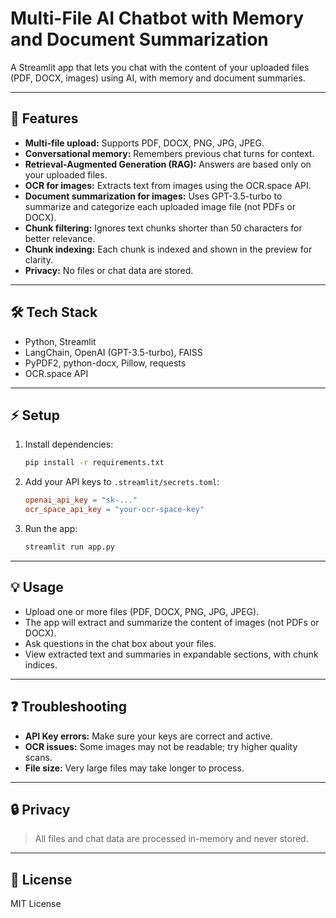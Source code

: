 # Multi-File AI Chatbot with Memory and Document Summarization

A Streamlit app that lets you chat with the content of your uploaded files (PDF, DOCX, images) using AI, with memory and document summaries.

---

## 🚀 Features

- **Multi-file upload:** Supports PDF, DOCX, PNG, JPG, JPEG.
- **Conversational memory:** Remembers previous chat turns for context.
- **Retrieval-Augmented Generation (RAG):** Answers are based only on your uploaded files.
- **OCR for images:** Extracts text from images using the OCR.space API.
- **Document summarization for images:** Uses GPT-3.5-turbo to summarize and categorize each uploaded image file (not PDFs or DOCX).
- **Chunk filtering:** Ignores text chunks shorter than 50 characters for better relevance.
- **Chunk indexing:** Each chunk is indexed and shown in the preview for clarity.
- **Privacy:** No files or chat data are stored.

---

## 🛠️ Tech Stack

- Python, Streamlit
- LangChain, OpenAI (GPT-3.5-turbo), FAISS
- PyPDF2, python-docx, Pillow, requests
- OCR.space API

---

## ⚡ Setup

1. Install dependencies:
   ```bash
   pip install -r requirements.txt
   ```

2. Add your API keys to `.streamlit/secrets.toml`:
   ```toml
   openai_api_key = "sk-..."
   ocr_space_api_key = "your-ocr-space-key"
   ```

3. Run the app:
   ```bash
   streamlit run app.py
   ```

---

## 💡 Usage

- Upload one or more files (PDF, DOCX, PNG, JPG, JPEG).
- The app will extract and summarize the content of images (not PDFs or DOCX).
- Ask questions in the chat box about your files.
- View extracted text and summaries in expandable sections, with chunk indices.

---

## ❓ Troubleshooting

- **API Key errors:** Make sure your keys are correct and active.
- **OCR issues:** Some images may not be readable; try higher quality scans.
- **File size:** Very large files may take longer to process.

---

## 🔒 Privacy

> All files and chat data are processed in-memory and never stored.

---

## 📄 License

MIT License

